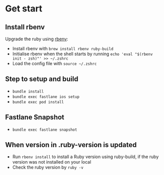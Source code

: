 # Get start

## Install rbenv
Upgrade the ruby using [rbenv](https://github.com/rbenv/rbenv):
- Install rbenv with `brew install rbenv ruby-build`
- Initialise rbenv when the shell starts by running `echo 'eval "$(rbenv init - zsh)"' >> ~/.zshrc`
- Load the config file with `source ~/.zshrc`

## Step to setup and build
- `bundle install`
- `bundle exec fastlane ios setup`
- `bundle exec pod install`

## Fastlane Snapshot
- `bundle exec fastlane snapshot`

## When version in .ruby-version is updated
- Run `rbenv install` to install a Ruby version using ruby-build, if the ruby version was not installed on your local
- Check the ruby version by `ruby -v`
